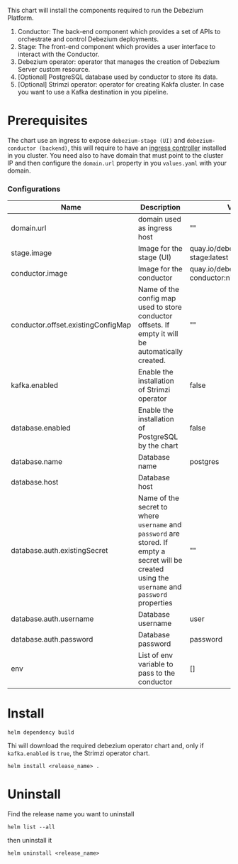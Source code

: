 This chart will install the components required to run the Debezium Platform.

1. Conductor: The back-end component which provides a set of APIs to orchestrate and control Debezium deployments.
2. Stage: The front-end component which provides a user interface to interact with the Conductor.
3. Debezium operator: operator that manages the creation of Debezium Server custom resource. 
4. [Optional] PostgreSQL database used by conductor to store its data. 
5. [Optional] Strimzi operator: operator for creating Kakfa cluster. In case you want to use a Kafka destination in you pipeline.

# Prerequisites
The chart use an ingress to expose `debezium-stage (UI)` and `debezium-conductor (backend)`,
this will require to have an [ingress controller](https://kubernetes.io/docs/concepts/services-networking/ingress-controllers/) installed in you cluster.
You need also to have domain that must point to the cluster IP and then configure the `domain.url` property in you `values.yaml` with your domain.

### Configurations

| Name                               | Description                                                                                                                                       | Value                                       |
|------------------------------------|---------------------------------------------------------------------------------------------------------------------------------------------------|---------------------------------------------|
| domain.url                         | domain used as ingress host                                                                                                                       | ""                                          |
| stage.image                        | Image for the stage (UI)                                                                                                                          | quay.io/debezium/platform-stage:latest      |
| conductor.image                    | Image for the conductor                                                                                                                           | quay.io/debezium/platform-conductor:nightly |
| conductor.offset.existingConfigMap | Name of the config map used to store conductor offsets. If empty it will be automatically created.                                                | ""                                          |
| kafka.enabled                      | Enable the installation of Strimzi operator                                                                                                       | false                                       |
| database.enabled                   | Enable the installation of PostgreSQL by the chart                                                                                                | false                                       |
| database.name                      | Database name                                                                                                                                     | postgres                                    |
| database.host                      | Database host                                                                                                                                     |                                             |
| database.auth.existingSecret       | Name of the secret to where `username` and `password` are stored. If empty a secret will be created using the `username` and `password` properties | ""                                          |
| database.auth.username             | Database username                                                                                                                                 | user                                        |
| database.auth.password             | Database password                                                                                                                                 | password                                    |
| env                                | List of env variable to pass to the conductor                                                                                                     | []                                          |


# Install

```shell
helm dependency build
```
Thi will download the required debezium operator chart and, only if `kafka.enabled` is `true`, the Strimzi operator chart.

```shell
helm install <release_name> .
```

# Uninstall

Find the release name you want to uninstall

```shell
helm list --all
```

then uninstall it

```shell
helm uninstall <release_name>
```